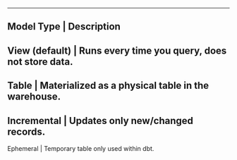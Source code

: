 -----------------------------------------------------------------------
Model Type	           | Description
-----------------------------------------------------------------------
View (default)	       | Runs every time you query, does not store data.
-----------------------------------------------------------------------
Table	                 | Materialized as a physical table in the warehouse.
-----------------------------------------------------------------------
Incremental	           | Updates only new/changed records.
-----------------------------------------------------------------------
Ephemeral	             | Temporary table only used within dbt.
